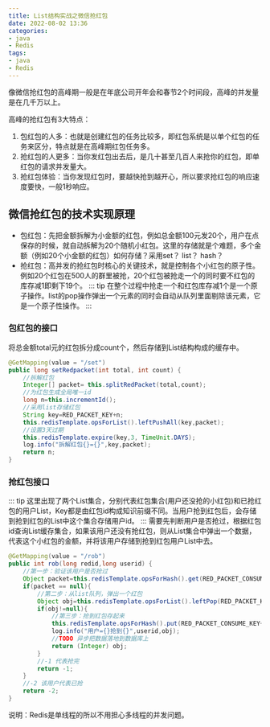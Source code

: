 ```yaml
---
title: List结构实战之微信抢红包
date: 2022-08-02 13:36
categories:
- java
- Redis
tags:
- java
- Redis
---
```

像微信抢红包的高峰期一般是在年底公司开年会和春节2个时间段，高峰的并发量是在几千万以上。
<!-- more -->

高峰的抢红包有3大特点：
1. 包红包的人多：也就是创建红包的任务比较多，即红包系统是以单个红包的任务来区分，特点就是在高峰期红包任务多。
2. 抢红包的人更多：当你发红包出去后，是几十甚至几百人来抢你的红包，即单红包的请求并发量大。
3. 抢红包体验：当你发现红包时，要越快抢到越开心，所以要求抢红包的响应速度要快，一般1秒响应。


## 微信抢红包的技术实现原理

- 包红包：先把金额拆解为小金额的红包，例如总金额100元发20个，用户在点保存的时候，就自动拆解为20个随机小红包。这里的存储就是个难题，多个金额（例如20个小金额的红包）如何存储？采用set？ list？ hash？
- 抢红包：高并发的抢红包时核心的关键技术，就是控制各个小红包的原子性。例如20个红包在500人的群里被抢，20个红包被抢走一个的同时要不红包的库存减1即剩下19个。
::: tip
在整个过程中抢走一个和红包库存减1个是一个原子操作。list的pop操作弹出一个元素的同时会自动从队列里面剔除该元素，它是一个原子性操作。
:::


### 包红包的接口
将总金额total元的红包拆分成count个，然后存储到List结构构成的缓存中。
```java 
@GetMapping(value = "/set")
public long setRedpacket(int total, int count) {
    //拆解红包
    Integer[] packet= this.splitRedPacket(total,count);
    //为红包生成全局唯一id
    long n=this.incrementId();
    //采用list存储红包
    String key=RED_PACKET_KEY+n;
    this.redisTemplate.opsForList().leftPushAll(key,packet);
    //设置3天过期
    this.redisTemplate.expire(key,3, TimeUnit.DAYS);
    log.info("拆解红包{}={}",key,packet);
    return n;
}
```

### 抢红包接口
::: tip
这里出现了两个List集合，分别代表红包集合(用户还没抢的小红包)和已抢红包的用户List，Key都是由红包id构成知识前缀不同。当用户抢到红包后，会存储到抢到红包的List中这个集合存储用户id。
:::
需要先判断用户是否抢过，根据红包id查询List缓存集合，如果该用户还没有抢红包，则从List集合中弹出一个数据，代表这个小红包的金额，并将该用户存储到抢到红包用户List中去。

```java 
@GetMapping(value = "/rob")
public int rob(long redid,long userid) {
    //第一步：验证该用户是否抢过
    Object packet=this.redisTemplate.opsForHash().get(RED_PACKET_CONSUME_KEY+redid,String.valueOf(userid));
    if(packet == null){
        //第二步：从list队列，弹出一个红包
        Object obj=this.redisTemplate.opsForList().leftPop(RED_PACKET_KEY+redid);
        if(obj!=null){
            //第三步：抢到红包存起来
            this.redisTemplate.opsForHash().put(RED_PACKET_CONSUME_KEY+redid,String.valueOf(userid),obj);
            log.info("用户={}抢到{}",userid,obj);
            //TODO 异步把数据落地到数据库上
            return (Integer) obj;
        }
        //-1 代表抢完
        return -1;
    }
    //-2 该用户代表已抢
    return -2;
}
```
说明：Redis是单线程的所以不用担心多线程的并发问题。
